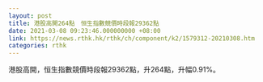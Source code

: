 ```yaml
---
layout: post
title: 港股高開264點　恒生指數競價時段報29362點
date: 2021-03-08 09:23:46.000000000 +08:00
link: https://news.rthk.hk/rthk/ch/component/k2/1579312-20210308.htm
categories: rthk
---
```


港股高開，恒生指數競價時段報29362點，升264點，升幅0.91%。

